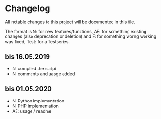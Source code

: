 # Changelog
All notable changes to this project will be documented in this file.

The format is N: for new features/functions, AE: for something 
existing changes (also deprecation or deletion) and F: for something worng working was fixed, Test: for a Testseries.

## bis 16.05.2019
- N: compiled the script
- N: comments and uasge added

## bis 01.05.2020
- N: Python implementation
- N: PHP implementation
- AE: usage / readme
